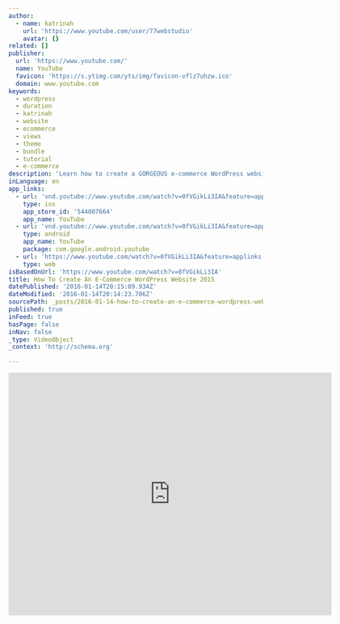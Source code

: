 ```yaml
---
author:
  - name: katrinah
    url: 'https://www.youtube.com/user/77webstudio'
    avatar: {}
related: []
publisher:
  url: 'https://www.youtube.com/'
  name: YouTube
  favicon: 'https://s.ytimg.com/yts/img/favicon-vflz7uhzw.ico'
  domain: www.youtube.com
keywords:
  - wordpress
  - duration
  - katrinah
  - website
  - ecommerce
  - views
  - theme
  - bundle
  - tutorial
  - e-commerce
description: 'Learn how to create a GORGEOUS e-commerce WordPress website using Meadowbrook theme by Angiemakes. This is a gorgeous theme with a clean design and a strong focus on visuals and photos, which is important for e-commerce websites. This theme is part of The WordPress Bundle which is currently featured at Creative Market.'
inLanguage: en
app_links:
  - url: 'vnd.youtube://www.youtube.com/watch?v=0fVGikLi3IA&feature=applinks'
    type: ios
    app_store_id: '544007664'
    app_name: YouTube
  - url: 'vnd.youtube://www.youtube.com/watch?v=0fVGikLi3IA&feature=applinks'
    type: android
    app_name: YouTube
    package: com.google.android.youtube
  - url: 'https://www.youtube.com/watch?v=0fVGikLi3IA&feature=applinks'
    type: web
isBasedOnUrl: 'https://www.youtube.com/watch?v=0fVGikLi3IA'
title: How To Create An E-Commerce WordPress Website 2015
datePublished: '2016-01-14T20:15:09.934Z'
dateModified: '2016-01-14T20:14:23.706Z'
sourcePath: _posts/2016-01-14-how-to-create-an-e-commerce-wordpress-website-2015.md
published: true
inFeed: true
hasPage: false
inNav: false
_type: VideoObject
_context: 'http://schema.org'

---
```

<iframe src="https://cdn.embedly.com/widgets/media.html?src=https%3A%2F%2Fwww.youtube.com%2Fembed%2F0fVGikLi3IA%3Ffeature%3Doembed&amp;url=https%3A%2F%2Fwww.youtube.com%2Fwatch%3Fv%3D0fVGikLi3IA&amp;image=https%3A%2F%2Fi.ytimg.com%2Fvi%2F0fVGikLi3IA%2Fhqdefault.jpg&amp;key=b7d04c9b404c499eba89ee7072e1c4f7&amp;type=text%2Fhtml&amp;schema=youtube" width="640" height="480" scrolling="no" frameborder="0" allowfullscreen="allowfullscreen" style=""></iframe>